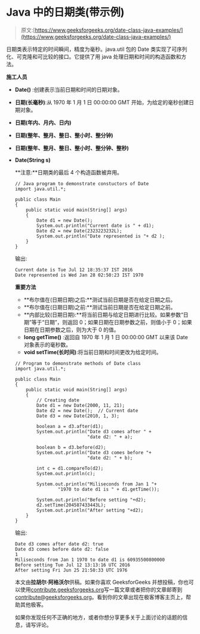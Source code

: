 # Java 中的日期类(带示例)

> 原文:[https://www.geeksforgeeks.org/date-class-java-examples/](https://www.geeksforgeeks.org/date-class-java-examples/)

日期类表示特定的时间瞬间，精度为毫秒。java.util 包的 Date 类实现了可序列化、可克隆和可比较的接口。它提供了用 java 处理日期和时间的构造函数和方法。

**施工人员**

*   **Date()** :创建表示当前日期和时间的日期对象。
*   **日期(长毫秒)**:从 1970 年 1 月 1 日 00:00:00 GMT 开始，为给定的毫秒创建日期对象。
*   **日期(年内、月内、日内)**
*   **日期(整年、整月、整日、整小时、整分钟)**
*   **日期(整年、整月、整日、整小时、整分钟、整秒)**
*   **Date(String s)**

    **注意:**日期类的最后 4 个构造函数被弃用。

    ```
    // Java program to demonstrate constuctors of Date
    import java.util.*;

    public class Main
    {
        public static void main(String[] args)
        {
            Date d1 = new Date();
            System.out.println("Current date is " + d1);
            Date d2 = new Date(2323223232L);
            System.out.println("Date represented is "+ d2 );
        }
    }
    ```

    输出:

    ```
    Current date is Tue Jul 12 18:35:37 IST 2016
    Date represented is Wed Jan 28 02:50:23 IST 1970

    ```

    **重要方法**

    *   **布尔值在(日期日期)之后:**测试当前日期是否在给定日期之后。
    *   **布尔值在(日期日期)之前:**测试当前日期是否在给定日期之前。
    *   **内部比较(日期日期):**将当前日期与给定日期进行比较。如果参数“日期”等于“日期”，则返回 0；如果日期在日期参数之前，则值小于 0；如果日期在日期参数之后，则为大于 0 的值。
    *   **long getTime()** :返回自 1970 年 1 月 1 日 00:00:00 GMT 以来该 Date 对象表示的毫秒数。
    *   **void setTime(长时间)**:将当前日期和时间更改为给定时间。

    ```
    // Program to demonstrate methods of Date class
    import java.util.*;

    public class Main
    {
        public static void main(String[] args)
        {
            // Creating date
            Date d1 = new Date(2000, 11, 21);
            Date d2 = new Date();  // Current date
            Date d3 = new Date(2010, 1, 3);

            boolean a = d3.after(d1);
            System.out.println("Date d3 comes after " +
                               "date d2: " + a);

            boolean b = d3.before(d2);
            System.out.println("Date d3 comes before "+
                               "date d2: " + b);

            int c = d1.compareTo(d2);
            System.out.println(c);

            System.out.println("Miliseconds from Jan 1 "+
                    "1970 to date d1 is " + d1.getTime());

            System.out.println("Before setting "+d2);
            d2.setTime(204587433443L);
            System.out.println("After setting "+d2);
        }
    }
    ```

    输出:

    ```
    Date d3 comes after date d2: true
    Date d3 comes before date d2: false
    1
    Miliseconds from Jan 1 1970 to date d1 is 60935500800000
    Before setting Tue Jul 12 13:13:16 UTC 2016
    After setting Fri Jun 25 21:50:33 UTC 1976

    ```

    本文由**拉胡尔·阿格沃尔**供稿。如果你喜欢 GeeksforGeeks 并想投稿，你也可以使用[contribute.geeksforgeeks.org](http://www.contribute.geeksforgeeks.org)写一篇文章或者把你的文章邮寄到 contribute@geeksforgeeks.org。看到你的文章出现在极客博客主页上，帮助其他极客。

    如果你发现任何不正确的地方，或者你想分享更多关于上面讨论的话题的信息，请写评论。